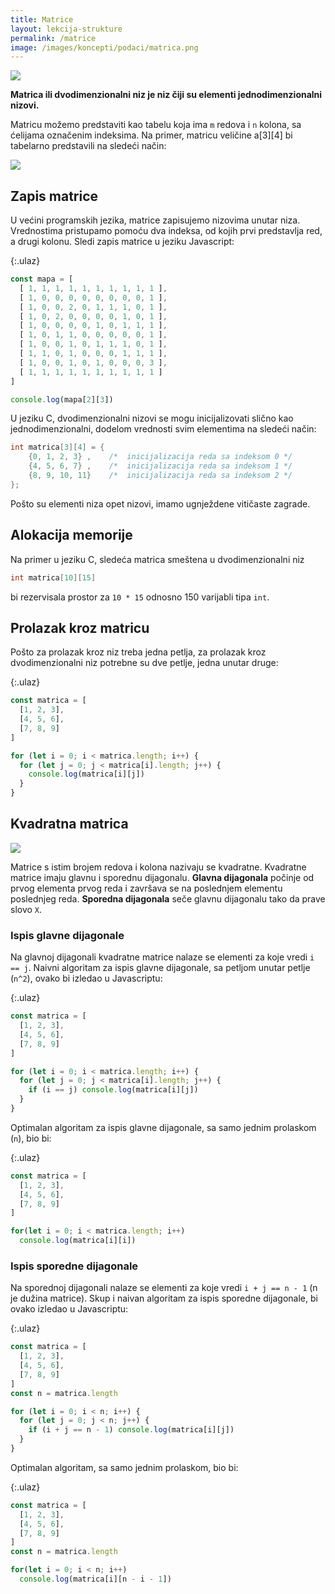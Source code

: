 ```yaml
---
title: Matrice
layout: lekcija-strukture
permalink: /matrice
image: /images/koncepti/podaci/matrica.png
---
```


![]({{page.image}})

**Matrica ili dvodimenzionalni niz je niz čiji su elementi jednodimenzionalni nizovi.**

Matricu možemo predstaviti kao tabelu koja ima `m` redova i `n` kolona, sa ćelijama označenim indeksima. Na primer, matricu veličine a[3][4] bi tabelarno predstavili na sledeći način:

![](https://petljamedia.blob.core.windows.net/root/Media/Default/Kursevi/uvod-u-programiranje/nedelja_08/matrica.png)

## Zapis matrice

U većini programskih jezika, matrice zapisujemo nizovima unutar niza. Vrednostima pristupamo pomoću dva indeksa, od kojih prvi predstavlja red, a drugi kolonu. Sledi zapis matrice u jeziku Javascript:

{:.ulaz}
```js
const mapa = [
  [ 1, 1, 1, 1, 1, 1, 1, 1, 1, 1 ],
  [ 1, 0, 0, 0, 0, 0, 0, 0, 0, 1 ],
  [ 1, 0, 0, 2, 0, 1, 1, 1, 0, 1 ],
  [ 1, 0, 2, 0, 0, 0, 0, 1, 0, 1 ],
  [ 1, 0, 0, 0, 0, 1, 0, 1, 1, 1 ],
  [ 1, 0, 1, 1, 0, 0, 0, 0, 0, 1 ],
  [ 1, 0, 0, 1, 0, 1, 1, 1, 0, 1 ],
  [ 1, 1, 0, 1, 0, 0, 0, 1, 1, 1 ],
  [ 1, 0, 0, 1, 0, 1, 0, 0, 0, 3 ],
  [ 1, 1, 1, 1, 1, 1, 1, 1, 1, 1 ]
]

console.log(mapa[2][3])
```

U jeziku C, dvodimenzionalni nizovi se mogu inicijalizovati slično kao jednodimenzionalni, dodelom vrednosti svim elementima na sledeći način:

```c
int matrica[3][4] = {
    {0, 1, 2, 3} ,    /*  inicijalizacija reda sa indeksom 0 */
    {4, 5, 6, 7} ,    /*  inicijalizacija reda sa indeksom 1 */
    {8, 9, 10, 11}    /*  inicijalizacija reda sa indeksom 2 */
};
```

Pošto su elementi niza opet nizovi, imamo ugnježdene vitičaste zagrade.

## Alokacija memorije

Na primer u jeziku C, sledeća matrica smeštena u dvodimenzionalni niz

```c
int matrica[10][15]
```

bi rezervisala prostor za `10 * 15` odnosno 150 varijabli tipa `int`.

## Prolazak kroz matricu

Pošto za prolazak kroz niz treba jedna petlja, za prolazak kroz dvodimenzionalni niz potrebne su dve petlje, jedna unutar druge:

{:.ulaz}
```js
const matrica = [
  [1, 2, 3],
  [4, 5, 6],
  [7, 8, 9]
]

for (let i = 0; i < matrica.length; i++) {
  for (let j = 0; j < matrica[i].length; j++) {
    console.log(matrica[i][j])
  }
}
```

## Kvadratna matrica

![](https://upload.wikimedia.org/wikipedia/commons/thumb/d/d7/Las_filas_003.jpg/640px-Las_filas_003.jpg)

Matrice s istim brojem redova i kolona nazivaju se kvadratne. Kvadratne matrice imaju glavnu i sporednu dijagonalu. **Glavna dijagonala** počinje od prvog elementa prvog reda i završava se na poslednjem elementu poslednjeg reda. **Sporedna dijagonala** seče glavnu dijagonalu tako da prave slovo `X`.

### Ispis glavne dijagonale

Na glavnoj dijagonali kvadratne matrice nalaze se elementi za koje vredi `i == j`. Naivni algoritam za ispis glavne dijagonale, sa petljom unutar petlje (`n^2`), ovako bi izledao u Javascriptu:

{:.ulaz}
```js
const matrica = [
  [1, 2, 3],
  [4, 5, 6],
  [7, 8, 9]
]

for (let i = 0; i < matrica.length; i++) {
  for (let j = 0; j < matrica[i].length; j++) {
    if (i == j) console.log(matrica[i][j])
  }
}
```

Optimalan algoritam za ispis glavne dijagonale, sa samo jednim prolaskom (`n`), bio bi:

{:.ulaz}
```js
const matrica = [
  [1, 2, 3],
  [4, 5, 6],
  [7, 8, 9]
]

for(let i = 0; i < matrica.length; i++)
  console.log(matrica[i][i])
```

### Ispis sporedne dijagonale

Na sporednoj dijagonali nalaze se elementi za koje vredi `i + j == n - 1` (n je dužina matrice). Skup i naivan algoritam za ispis sporedne dijagonale, bi ovako izledao u Javascriptu:

{:.ulaz}
```js
const matrica = [
  [1, 2, 3],
  [4, 5, 6],
  [7, 8, 9]
]
const n = matrica.length

for (let i = 0; i < n; i++) {
  for (let j = 0; j < n; j++) {
    if (i + j == n - 1) console.log(matrica[i][j])
  }
}
```

Optimalan algoritam, sa samo jednim prolaskom, bio bi:

{:.ulaz}
```js
const matrica = [
  [1, 2, 3],
  [4, 5, 6],
  [7, 8, 9]
]
const n = matrica.length

for(let i = 0; i < n; i++)
  console.log(matrica[i][n - i - 1])
```
